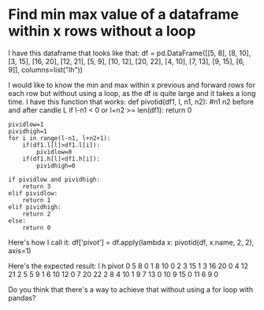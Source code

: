 
# Find min max value of a dataframe within x rows without a loop

I have this dataframe that looks like that:
df = pd.DataFrame([[5, 8],
                   [8, 10],
                   [3, 15],
                   [16, 20],
                   [12, 21],
                   [5, 9],
                   [10, 12],
                   [20, 22],
                   [4, 10],
                   [7, 13],
                   [9, 15],
                   [6, 9]],
                  columns=list("lh"))

I would like to know the min and max within x previous and forward rows for each row but without using a loop, as the df is quite large and it takes a long time.
I have this function that works:
def pivotid(df1, l, n1, n2): #n1 n2 before and after candle L
    if l-n1 < 0 or l+n2 >= len(df1):
        return 0

    pividlow=1
    pividhigh=1
    for i in range(l-n1, l+n2+1):
        if(df1.l[l]>df1.l[i]):
            pividlow=0
        if(df1.h[l]<df1.h[i]):
            pividhigh=0

    if pividlow and pividhigh:
        return 3
    elif pividlow:
        return 1
    elif pividhigh:
        return 2
    else:
        return 0

Here's how I call it:
df['pivot'] = df.apply(lambda x: pivotid(df, x.name, 2, 2), axis=1)

Here's the expected result:
     l   h  pivot
0    5   8      0
1    8  10      0
2    3  15      1
3   16  20      0
4   12  21      2
5    5   9      1
6   10  12      0
7   20  22      2
8    4  10      1
9    7  13      0
10   9  15      0
11   6   9      0

Do you think that there's a way to achieve that without using a for loop with pandas?

        